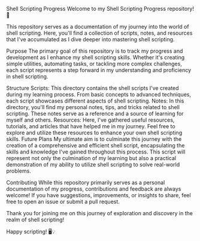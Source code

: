 Shell Scripting Progress
Welcome to my Shell Scripting Progress repository! 🚀

This repository serves as a documentation of my journey into the world of shell scripting. Here, you'll find a collection of scripts, notes, and resources that I've accumulated as I dive deeper into mastering shell scripting.

Purpose
The primary goal of this repository is to track my progress and development as I enhance my shell scripting skills. Whether it's creating simple utilities, automating tasks, or tackling more complex challenges, each script represents a step forward in my understanding and proficiency in shell scripting.

Structure
Scripts: This directory contains the shell scripts I've created during my learning process. From basic concepts to advanced techniques, each script showcases different aspects of shell scripting.
Notes: In this directory, you'll find my personal notes, tips, and tricks related to shell scripting. These notes serve as a reference and a source of learning for myself and others.
Resources: Here, I've gathered useful resources, tutorials, and articles that have helped me in my journey. Feel free to explore and utilize these resources to enhance your own shell scripting skills.
Future Plans
My ultimate aim is to culminate this journey with the creation of a comprehensive and efficient shell script, encapsulating the skills and knowledge I've gained throughout this process. This script will represent not only the culmination of my learning but also a practical demonstration of my ability to utilize shell scripting to solve real-world problems.

Contributing
While this repository primarily serves as a personal documentation of my progress, contributions and feedback are always welcome! If you have suggestions, improvements, or insights to share, feel free to open an issue or submit a pull request.

Thank you for joining me on this journey of exploration and discovery in the realm of shell scripting!

Happy scripting! 🖥️💡


